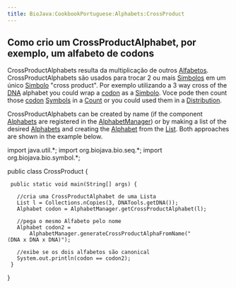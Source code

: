 ```yaml
---
title: BioJava:CookbookPortuguese:Alphabets:CrossProduct
---
```


Como crio um CrossProductAlphabet, por exemplo, um alfabeto de codons
---------------------------------------------------------------------

CrossProductAlphabets resulta da multiplicação de outros
[Alfabetos](http://www.biojava.org/docs/api14/org/biojava/bio/symbol/Alphabet.html).
CrossProductAlphabets são usados para trocar 2 ou mais
[Simbolos](http://www.biojava.org/docs/api14/org/biojava/bio/symbol/Symbol.html)
em um único
[Simbolo](http://www.biojava.org/docs/api14/org/biojava/bio/symbol/Symbol.html)
"cross product". Por exemplo utilizando a 3 way cross of the
[DNA](wp:DNA "wikilink") alphabet you could wrap a
[codon](wp:codon "wikilink") as a
[Simbolo](http://www.biojava.org/docs/api14/org/biojava/bio/symbol/Symbol.html).
Voce pode then count those [codon](wp:codon "wikilink")
[Symbols](http://www.biojava.org/docs/api14/org/biojava/bio/symbol/Symbol.html)
in a
[Count](http://www.biojava.org/docs/api14/org/biojava/bio/dist/Count.html)
or you could used them in a
[Distribution](http://www.biojava.org/docs/api14/org/biojava/bio/dist/Distribution.html).

CrossProductAlphabets can be created by name (if the component
[Alphabets](http://www.biojava.org/docs/api14/org/biojava/bio/symbol/Alphabet.html)
are registered in the
[AlphabetManager](http://www.biojava.org/docs/api14/org/biojava/bio/symbol/AlphabetManager.html))
or by making a list of the desired
[Alphabets](http://www.biojava.org/docs/api14/org/biojava/bio/symbol/Alphabet.html)
and creating the
[Alphabet](http://www.biojava.org/docs/api14/org/biojava/bio/symbol/Alphabet.html)
from the
[List](http://java.sun.com/j2se/1.4.2/docs/api/java/util/List.html).
Both approaches are shown in the example below.

<java> import java.util.\*; import org.biojava.bio.seq.\*; import
org.biojava.bio.symbol.\*;

public class CrossProduct {

` public static void main(String[] args) {`

`   //cria uma CrossProductAlphabet de uma Lista`  
`   List l = Collections.nCopies(3, DNATools.getDNA());`  
`   Alphabet codon = AlphabetManager.getCrossProductAlphabet(l);`

`   //pega o mesmo Alfabeto pelo nome`  
`   Alphabet codon2 =`  
`       AlphabetManager.generateCrossProductAlphaFromName("(DNA x DNA x DNA)");`

`   //exibe se os dois alfabetos são canonical`  
`   System.out.println(codon == codon2);`  
` }`

} </java>
